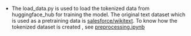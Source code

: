 - The load_data.py is used to load the tokenized data from huggingface_hub for training the model. The original text dataset which is used  as a pretraining data is
[salesforce/wikitext](https://huggingface.co/datasets/Salesforce/wikitext). To know how the tokenized dataset is created , see [preprocessing.ipynb](https://github.com/SSahas/Implementing-LLM-From-Scratch/blob/main/assets/preprocessing.ipynb)
